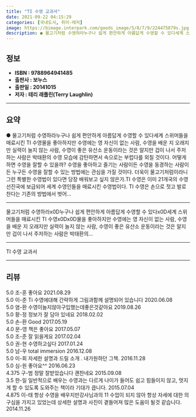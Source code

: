 ```yaml
---
title: "TI 수영 교과서"
date: 2021-09-22 04:15:29
categories: [국내도서, 취미-레저]
image: https://bimage.interpark.com/goods_image/5/8/7/9/224475879s.jpg
description: ● 물고기처럼 수영하라누구나 쉽게 편안하게 아름답게 수영할 수 있다세계 스위머들을 매료시킨 TI 수영물을 좋아하지만 수영에는 영 자신이 없는 사람, 수영을 배운 지 오래지만 실력이 늘지 않는 사람, 수영이 좋은 유산소 운동이라는 것은 알지만 겁이 나서 주저하는 사람은 박태환의 수영 모
---
```


## **정보**

- **ISBN : 9788964941485**
- **출판사 : 보누스**
- **출판일 : 20141015**
- **저자 : 테리 래플린(Terry Laughlin)**

------



## **요약**

●  물고기처럼 수영하라누구나 쉽게 편안하게 아름답게 수영할 수 있다세계 스위머들을 매료시킨 TI 수영물을 좋아하지만 수영에는 영 자신이 없는 사람, 수영을 배운 지 오래지만 실력이 늘지 않는 사람, 수영이 좋은 유산소 운동이라는 것은 알지만 겁이 나서 주저하는 사람은 박태환의 수영 모습에 감탄하면서 속으로는 부럽다를 외칠 것이다. 어떻게 하면 수영을 잘할 수 있을까? 수영을 좋아하고 즐기는 사람이든 수영을 동경하는 사람이든 누구든 수영을 잘할 수 있는 방법에는 관심을 가질 것이다. 더욱이 물고기처럼이라니 그런 특별한 수영법이 있다면 당장 배워보고 싶지 않은가.TI 수영은 이미 21개국의 수영 선진국에 보급되어 세계 수영인들을 매료시킨 수영법이다. TI 수영은 손으로 젓고 발로 찬다는 기존의 방법에서 벗어...

------

물고기처럼 수영하라x0D누구나 쉽게 편안하게 아름답게 수영할 수 있다x0D세계 스위머들을 매료시킨 TI 수영x0Dx0D물을 좋아하지만 수영에는 영 자신이 없는 사람, 수영을 배운 지 오래지만 실력이 늘지 않는 사람, 수영이 좋은 유산소 운동이라는 것은 알지만 겁이 나서 주저하는 사람은 박태환의... 

------


TI 수영 교과서 

------


## **리뷰** 

5.0 조-훈 좋아요 2021.08.29 <br/>5.0 이-준 Ti 수영에대해 간략하게 그림과함께 설명되어 있습니다  2020.06.08 <br/>5.0 염-환 수영이늘지않아구입했는데좋은것같아요 2019.08.26 <br/>5.0 황-정 정보가 잘 담아 있네요 2018.02.02 <br/>5.0 손-환 Good 2017.05.19 <br/>4.0 문-영 책은 좋아요 2017.05.07 <br/>5.0 조-준 잘 읽을게요 2017.02.04 <br/>5.0 권-현 수영하고싶다 2017.01.24 <br/>5.0 남-우 total immersion 2016.12.08 <br/>5.0 이-회 자세한 설명과 드릴 소개 . 내가원하던 그책. 2016.11.28 <br/>5.0 심-원 좋아요^^ 2016.06.23 <br/>4.375 구-범 정말 잘받았습니다 괜찬네요 2015.09.08 <br/>3.5 한-일 일반적으로 배우는 수영과는 다르게 나이가 들어도 쉽고 힘들이지 않고, 멋지게 할 수 있도록 도와주는 책이라 기대가 큽니다. 2015.07.04 <br/>4.875 이-태 항상 수영을 배우지만강사님과의 11 수업이 되지 않아 항상 자세에 대한 의구심을 가지고 있었는데 상세한 설명과 사진이 곁들어져 많은 도움이 될것 같습니다. 2014.11.26 <br/>